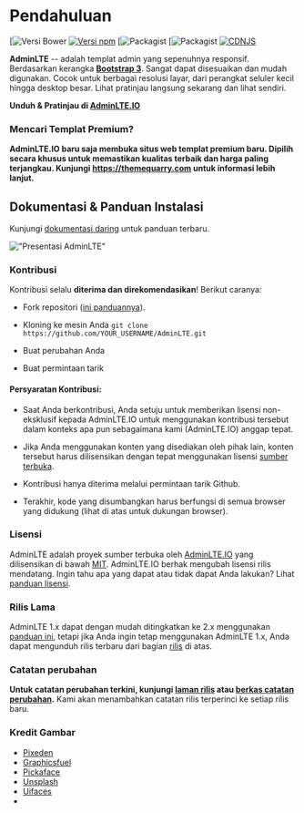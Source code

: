 Pendahuluan
============

[![Versi Bower](https://img.shields.io/bower/v/adminlte.svg)
[![Versi npm](https://img.shields.io/npm/v/admin-lte.svg)](https://www.npmjs.com/package/admin-lte)
[![Packagist](https://img.shields.io/packagist/v/almasaeed2010/adminlte.svg)
[![Packagist](https://packagist.org/packages/almasaeed2010/adminlte)
[![CDNJS](https://img.shields.io/cdnjs/v/admin-lte.svg)](https://cdnjs.com/libraries/admin-lte)

**AdminLTE** -- adalah templat admin yang sepenuhnya responsif. Berdasarkan kerangka **[Bootstrap 3](https://github.com/twbs/bootstrap)**. Sangat dapat disesuaikan dan mudah digunakan. Cocok untuk berbagai resolusi layar, dari perangkat seluler kecil hingga desktop besar. Lihat pratinjau langsung sekarang dan lihat sendiri.

**Unduh & Pratinjau di [AdminLTE.IO](https://adminlte.io)**

### Mencari Templat Premium?
**AdminLTE.IO baru saja membuka situs web templat premium baru. Dipilih secara khusus untuk memastikan kualitas terbaik dan harga paling terjangkau. Kunjungi https://themequarry.com untuk informasi lebih lanjut.**

## Dokumentasi & Panduan Instalasi
Kunjungi [dokumentasi daring](https://adminlte.io/docs) untuk panduan terbaru.

!["Presentasi AdminLTE"](https://adminlte.io/AdminLTE2.png "Presentasi AdminLTE")

### Kontribusi
Kontribusi selalu **diterima dan direkomendasikan**! Berikut caranya:

- Fork repositori ([ini panduannya](https://help.github.com/articles/fork-a-repo/)).

- Kloning ke mesin Anda ```git clone https://github.com/YOUR_USERNAME/AdminLTE.git```
- Buat perubahan Anda
- Buat permintaan tarik

#### Persyaratan Kontribusi:

- Saat Anda berkontribusi, Anda setuju untuk memberikan lisensi non-eksklusif kepada AdminLTE.IO untuk menggunakan kontribusi tersebut dalam konteks apa pun sebagaimana kami (AdminLTE.IO) anggap tepat.

- Jika Anda menggunakan konten yang disediakan oleh pihak lain, konten tersebut harus dilisensikan dengan tepat menggunakan lisensi [sumber terbuka](http://opensource.org/licenses).

- Kontribusi hanya diterima melalui permintaan tarik Github.

- Terakhir, kode yang disumbangkan harus berfungsi di semua browser yang didukung (lihat di atas untuk dukungan browser).

### Lisensi
AdminLTE adalah proyek sumber terbuka oleh [AdminLTE.IO](https://adminlte.io) yang dilisensikan di bawah [MIT](http://opensource.org/licenses/MIT). AdminLTE.IO
berhak mengubah lisensi rilis mendatang. Ingin tahu apa yang dapat atau tidak dapat Anda lakukan? Lihat [panduan lisensi](https://adminlte.io/docs/license).

### Rilis Lama
AdminLTE 1.x dapat dengan mudah ditingkatkan ke 2.x menggunakan [panduan ini](https://adminlte.io/themes/AdminLTE/documentation/index.html#upgrade), tetapi jika Anda ingin tetap menggunakan AdminLTE 1.x, Anda dapat mengunduh rilis terbaru dari bagian [rilis](https://github.com/almasaeed2010/AdminLTE/releases) di atas.

### Catatan perubahan
**Untuk catatan perubahan terkini, kunjungi [laman rilis](https://github.com/almasaeed2010/AdminLTE/releases) atau [berkas catatan perubahan](https://github.com/almasaeed2010/AdminLTE/blob/master/changelog.md).** Kami akan menambahkan catatan rilis terperinci ke setiap rilis baru.

### Kredit Gambar
- [Pixeden](http://www.pixeden.com/psd-web-elements/flat-responsive-showcase-psd)
- [Graphicsfuel](http://www.graphicsfuel.com/2013/02/13-high-resolution-blur-backgrounds/)
- [Pickaface](http://pickaface.net/)
- [Unsplash](https://unsplash.com/)
- [Uifaces](http://uifaces.com/)
- 
